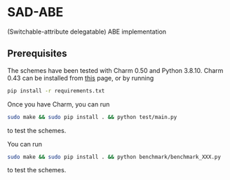 # SAD-ABE
(Switchable-attribute delegatable) ABE implementation

## Prerequisites

The schemes have been tested with Charm 0.50 and Python 3.8.10.
Charm 0.43 can be installed from [this](https://github.com/JHUISI/charm/releases) page, or by running
```sh
pip install -r requirements.txt
```
Once you have Charm, you can run
```sh
sudo make && sudo pip install . && python test/main.py
```
to test the schemes. 

You can run 
```sh
sudo make && sudo pip install . && python benchmark/benchmark_XXX.py
```
to test the schemes. 

